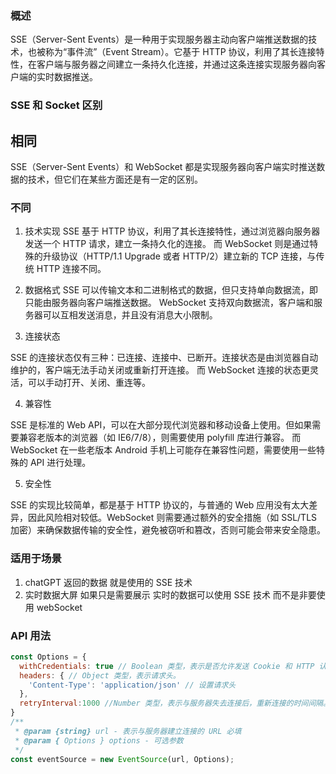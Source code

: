 ### 概述

SSE（Server-Sent Events）是一种用于实现服务器主动向客户端推送数据的技术，也被称为“事件流”（Event Stream）。它基于 HTTP 协议，利用了其长连接特性，在客户端与服务器之间建立一条持久化连接，并通过这条连接实现服务器向客户端的实时数据推送。

### SSE 和 Socket 区别

## 相同

SSE（Server-Sent Events）和 WebSocket 都是实现服务器向客户端实时推送数据的技术，但它们在某些方面还是有一定的区别。

### 不同

1. 技术实现
   SSE 基于 HTTP 协议，利用了其长连接特性，通过浏览器向服务器发送一个 HTTP 请求，建立一条持久化的连接。
   而 WebSocket 则是通过特殊的升级协议（HTTP/1.1 Upgrade 或者 HTTP/2）建立新的 TCP 连接，与传统 HTTP 连接不同。

2. 数据格式
   SSE 可以传输文本和二进制格式的数据，但只支持单向数据流，即只能由服务器向客户端推送数据。
   WebSocket 支持双向数据流，客户端和服务器可以互相发送消息，并且没有消息大小限制。

3. 连接状态

SSE 的连接状态仅有三种：已连接、连接中、已断开。连接状态是由浏览器自动维护的，客户端无法手动关闭或重新打开连接。
而 WebSocket 连接的状态更灵活，可以手动打开、关闭、重连等。

4. 兼容性

SSE 是标准的 Web API，可以在大部分现代浏览器和移动设备上使用。但如果需要兼容老版本的浏览器（如 IE6/7/8），则需要使用 polyfill 库进行兼容。
而 WebSocket 在一些老版本 Android 手机上可能存在兼容性问题，需要使用一些特殊的 API 进行处理。

5. 安全性

SSE 的实现比较简单，都是基于 HTTP 协议的，与普通的 Web 应用没有太大差异，因此风险相对较低。WebSocket 则需要通过额外的安全措施（如 SSL/TLS 加密）来确保数据传输的安全性，避免被窃听和篡改，否则可能会带来安全隐患。

### 适用于场景

1. chatGPT 返回的数据 就是使用的 SSE 技术
2. 实时数据大屏 如果只是需要展示 实时的数据可以使用 SSE 技术 而不是非要使用 webSocket

### API 用法

```js
const Options = {
  withCredentials: true // Boolean 类型，表示是否允许发送 Cookie 和 HTTP 认证信息。默认为 false。
  headers: { // Object 类型，表示请求头。
    'Content-Type': 'application/json' // 设置请求头
  },
  retryInterval:1000 //Number 类型，表示与服务器失去连接后，重新连接的时间间隔。默认为 1000 毫秒。
}
/**
 * @param {string} url - 表示与服务器建立连接的 URL 必填
 * @param { Options } options - 可选参数
 */
const eventSource = new EventSource(url, Options);
```
